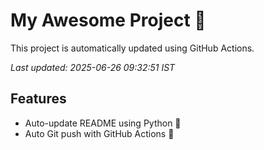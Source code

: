 # My Awesome Project 🚀

This project is automatically updated using GitHub Actions.

_Last updated: 2025-06-26 09:32:51 IST_

## Features
- Auto-update README using Python 🐍
- Auto Git push with GitHub Actions 🤖
